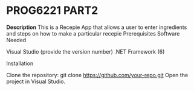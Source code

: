 # PROG6221 PART2
 
**Description**
This is a Recepie App that allows a user to enter ingredients and steps on how to make a particular recepie
Prerequisites
Software Needed

Visual Studio (provide the version number)
.NET Framework (6)


Installation

Clone the repository: git clone https://github.com/your-repo.git
Open the project in Visual Studio.
